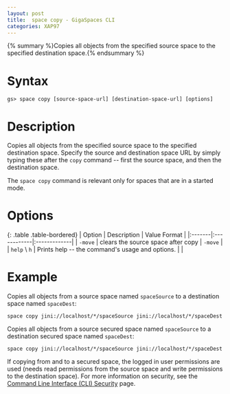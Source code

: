 ```yaml
---
layout: post
title:  space copy - GigaSpaces CLI
categories: XAP97
---
```


{% summary %}Copies all objects from the specified source space to the specified destination space.{% endsummary %}

# Syntax

    gs> space copy [source-space-url] [destination-space-url] [options]

# Description

Copies all objects from the specified source space to the specified destination space. Specify the source and destination space URL by simply typing these after the `copy` command -- first the source space, and then the destination space.

The `space copy` command is relevant only for spaces that are in a started mode.

# Options

{: .table .table-bordered}
| Option | Description | Value Format |
|:-------|:------------|:-------------|
| `-move` | clears the source space after copy | `-move` |
| `help` \ `h` | Prints help -- the command's usage and options. | |

# Example

Copies all objects from a source space named `spaceSource` to a destination space named `spaceDest`:

    space copy jini://localhost/*/spaceSource jini://localhost/*/spaceDest

Copies all objects from a source secured space named `spaceSource` to a destination secured space named `spaceDest`:

    space copy jini://localhost/*/spaceSource jini://localhost/*/spaceDest

If copying from and to a secured space, the logged in user permissions are used (needs read permissions from the source space and write permissions to the destination space). For more information on security, see the [Command Line Interface (CLI) Security](./command-line-interface-(cli)-security.html) page.
